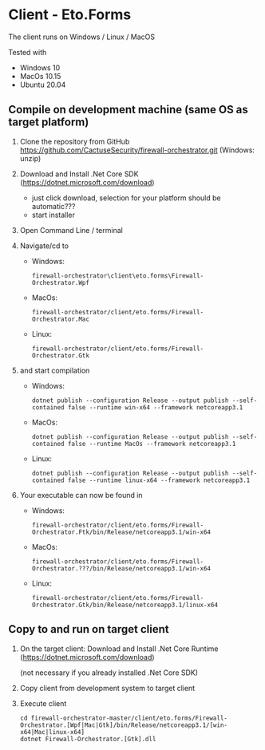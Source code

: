 # Client - Eto.Forms
The client runs on Windows / Linux / MacOS

Tested with 
  - Windows 10
  - MacOs 10.15
  - Ubuntu 20.04

## Compile on development machine (same OS as target platform)
1) Clone the repository from GitHub https://github.com/CactuseSecurity/firewall-orchestrator.git (Windows: unzip)

2) Download and Install .Net Core SDK (https://dotnet.microsoft.com/download)
   - just click download, selection for your platform should be automatic???
   - start installer

3) Open Command Line / terminal 

4) Navigate/cd to 
   - Windows: 
   
         firewall-orchestrator\client\eto.forms\Firewall-Orchestrator.Wpf
   - MacOs:
   
         firewall-orchestrator/client/eto.forms/Firewall-Orchestrator.Mac
   - Linux:
   
         firewall-orchestrator/client/eto.forms/Firewall-Orchestrator.Gtk
           
5) and start compilation 
   - Windows: 
   
         dotnet publish --configuration Release --output publish --self-contained false --runtime win-x64 --framework netcoreapp3.1
   - MacOs: 
   
         dotnet publish --configuration Release --output publish --self-contained false --runtime MacOs --framework netcoreapp3.1
   - Linux: 
   
         dotnet publish --configuration Release --output publish --self-contained false --runtime linux-x64 --framework netcoreapp3.1
       
6) Your executable can now be found in
   - Windows:
   
         firewall-orchestrator/client/eto.forms/Firewall-Orchestrator.Ftk/bin/Release/netcoreapp3.1/win-x64
   - MacOs:
   
         firewall-orchestrator/client/eto.forms/Firewall-Orchestrator.???/bin/Release/netcoreapp3.1/win-x64
   - Linux:
   
         firewall-orchestrator/client/eto.forms/Firewall-Orchestrator.Gtk/bin/Release/netcoreapp3.1/linux-x64  

## Copy to and run on target client

1) On the target client: Download and Install .Net Core Runtime (https://dotnet.microsoft.com/download)

   (not necessary if you already installed .Net Core SDK)

2) Copy client from development system to target client

3) Execute client

       cd firewall-orchestrator-master/client/eto.forms/Firewall-Orchestrator.[Wpf|Mac|Gtk]/bin/Release/netcoreapp3.1/[win-x64|Mac|linux-x64]
       dotnet Firewall-Orchestrator.[Gtk].dll
